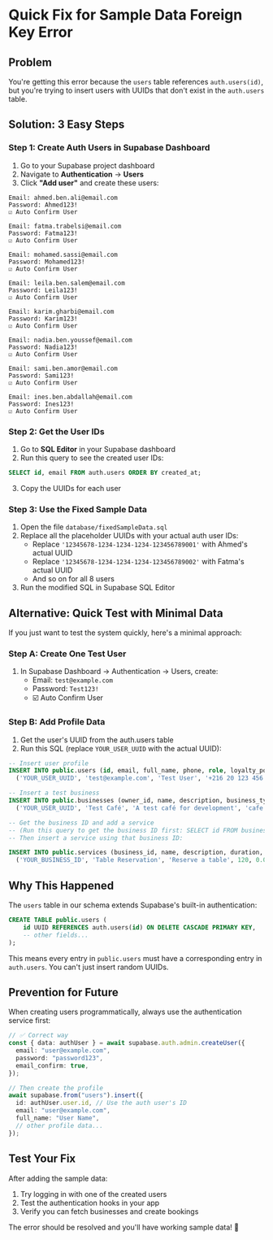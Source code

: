 # Quick Fix for Sample Data Foreign Key Error

## Problem

You're getting this error because the `users` table references `auth.users(id)`, but you're trying to insert users with UUIDs that don't exist in the `auth.users` table.

## Solution: 3 Easy Steps

### Step 1: Create Auth Users in Supabase Dashboard

1. Go to your Supabase project dashboard
2. Navigate to **Authentication** → **Users**
3. Click **"Add user"** and create these users:

```
Email: ahmed.ben.ali@email.com
Password: Ahmed123!
☑️ Auto Confirm User

Email: fatma.trabelsi@email.com
Password: Fatma123!
☑️ Auto Confirm User

Email: mohamed.sassi@email.com
Password: Mohamed123!
☑️ Auto Confirm User

Email: leila.ben.salem@email.com
Password: Leila123!
☑️ Auto Confirm User

Email: karim.gharbi@email.com
Password: Karim123!
☑️ Auto Confirm User

Email: nadia.ben.youssef@email.com
Password: Nadia123!
☑️ Auto Confirm User

Email: sami.ben.amor@email.com
Password: Sami123!
☑️ Auto Confirm User

Email: ines.ben.abdallah@email.com
Password: Ines123!
☑️ Auto Confirm User
```

### Step 2: Get the User IDs

1. Go to **SQL Editor** in your Supabase dashboard
2. Run this query to see the created user IDs:

```sql
SELECT id, email FROM auth.users ORDER BY created_at;
```

3. Copy the UUIDs for each user

### Step 3: Use the Fixed Sample Data

1. Open the file `database/fixedSampleData.sql`
2. Replace all the placeholder UUIDs with your actual auth user IDs:
   - Replace `'12345678-1234-1234-1234-123456789001'` with Ahmed's actual UUID
   - Replace `'12345678-1234-1234-1234-123456789002'` with Fatma's actual UUID
   - And so on for all 8 users
3. Run the modified SQL in Supabase SQL Editor

## Alternative: Quick Test with Minimal Data

If you just want to test the system quickly, here's a minimal approach:

### Step A: Create One Test User

1. In Supabase Dashboard → Authentication → Users, create:
   - Email: `test@example.com`
   - Password: `Test123!`
   - ☑️ Auto Confirm User

### Step B: Add Profile Data

1. Get the user's UUID from the auth.users table
2. Run this SQL (replace `YOUR_USER_UUID` with the actual UUID):

```sql
-- Insert user profile
INSERT INTO public.users (id, email, full_name, phone, role, loyalty_points) VALUES
  ('YOUR_USER_UUID', 'test@example.com', 'Test User', '+216 20 123 456', 'customer', 100);

-- Insert a test business
INSERT INTO public.businesses (owner_id, name, description, business_type, phone, address, city, rating, total_reviews, is_featured) VALUES
  ('YOUR_USER_UUID', 'Test Café', 'A test café for development', 'cafe', '+216 71 123 456', 'Test Address, Tunis', 'Tunis', 4.5, 10, true);

-- Get the business ID and add a service
-- (Run this query to get the business ID first: SELECT id FROM businesses WHERE name = 'Test Café';)
-- Then insert a service using that business ID:

INSERT INTO public.services (business_id, name, description, duration, price, category) VALUES
  ('YOUR_BUSINESS_ID', 'Table Reservation', 'Reserve a table', 120, 0.00, 'Reservation');
```

## Why This Happened

The `users` table in our schema extends Supabase's built-in authentication:

```sql
CREATE TABLE public.users (
    id UUID REFERENCES auth.users(id) ON DELETE CASCADE PRIMARY KEY,
    -- other fields...
);
```

This means every entry in `public.users` must have a corresponding entry in `auth.users`. You can't just insert random UUIDs.

## Prevention for Future

When creating users programmatically, always use the authentication service first:

```typescript
// ✅ Correct way
const { data: authUser } = await supabase.auth.admin.createUser({
  email: "user@example.com",
  password: "password123",
  email_confirm: true,
});

// Then create the profile
await supabase.from("users").insert({
  id: authUser.user.id, // Use the auth user's ID
  email: "user@example.com",
  full_name: "User Name",
  // other profile data...
});
```

## Test Your Fix

After adding the sample data:

1. Try logging in with one of the created users
2. Test the authentication hooks in your app
3. Verify you can fetch businesses and create bookings

The error should be resolved and you'll have working sample data! 🎉
